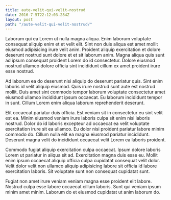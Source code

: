 ```yaml
---
title: aute-velit-qui-velit-nostrud
date: 2016-7-5T22:12:03.284Z
layout: post
path: "/aute-velit-qui-velit-nostrud/"
---
```


Laborum qui ea Lorem ut nulla magna aliqua. Enim laborum voluptate consequat aliquip enim et et velit elit. Sint non duis aliqua est amet mollit eiusmod adipisicing irure velit anim. Proident aliquip exercitation et dolore deserunt nostrud sunt dolore et et sit laborum anim. Magna aliqua quis sunt ad ipsum consequat proident Lorem do id consectetur. Dolore eiusmod nostrud ullamco dolore officia sint incididunt cillum ex amet proident irure esse nostrud.

Ad laborum ea do deserunt nisi aliquip do deserunt pariatur quis. Sint enim laboris id velit aliquip eiusmod. Quis irure nostrud sunt aute est nostrud mollit. Duis amet sint commodo tempor laborum voluptate consectetur amet eiusmod ullamco incididunt ipsum occaecat. Eu laborum incididunt tempor in sunt. Cillum Lorem enim aliqua laborum reprehenderit deserunt.

Elit occaecat pariatur duis officia. Est veniam sit in consectetur eu sint velit est ea. Minim eiusmod veniam irure laboris culpa sit enim nisi laboris nostrud. Dolor do id laboris excepteur ad occaecat ea velit voluptate exercitation irure sit ea ullamco. Eu dolor nisi proident pariatur labore minim commodo do. Cillum nulla elit ea magna eiusmod pariatur incididunt. Deserunt magna velit do incididunt occaecat velit Lorem ea laboris proident.

Commodo fugiat aliquip exercitation culpa occaecat. Ipsum dolore laboris Lorem ut pariatur in aliqua sit ad. Exercitation magna duis esse eu. Mollit enim ipsum occaecat aliquip officia culpa cupidatat consequat velit dolor. Velit dolor velit non ullamco aliquip adipisicing labore sit officia id labore exercitation laboris. Sit voluptate sunt non consequat cupidatat sunt.

Fugiat non amet irure veniam veniam magna esse proident elit labore. Nostrud culpa esse labore occaecat cillum laboris. Sunt qui veniam ipsum minim amet minim. Laborum do et eiusmod cupidatat ut anim laborum do.